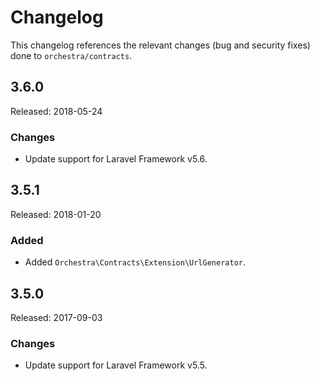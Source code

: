 # Changelog

This changelog references the relevant changes (bug and security fixes) done to `orchestra/contracts`.

## 3.6.0

Released: 2018-05-24

### Changes

* Update support for Laravel Framework v5.6.

## 3.5.1

Released: 2018-01-20

### Added

* Added `Orchestra\Contracts\Extension\UrlGenerator`.

## 3.5.0

Released: 2017-09-03

### Changes

* Update support for Laravel Framework v5.5.
